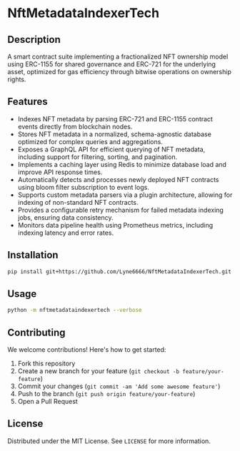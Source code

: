 # NftMetadataIndexerTech

## Description

A smart contract suite implementing a fractionalized NFT ownership model using ERC-1155 for shared governance and ERC-721 for the underlying asset, optimized for gas efficiency through bitwise operations on ownership rights.

## Features

- Indexes NFT metadata by parsing ERC-721 and ERC-1155 contract events directly from blockchain nodes.
- Stores NFT metadata in a normalized, schema-agnostic database optimized for complex queries and aggregations.
- Exposes a GraphQL API for efficient querying of NFT metadata, including support for filtering, sorting, and pagination.
- Implements a caching layer using Redis to minimize database load and improve API response times.
- Automatically detects and processes newly deployed NFT contracts using bloom filter subscription to event logs.
- Supports custom metadata parsers via a plugin architecture, allowing for indexing of non-standard NFT contracts.
- Provides a configurable retry mechanism for failed metadata indexing jobs, ensuring data consistency.
- Monitors data pipeline health using Prometheus metrics, including indexing latency and error rates.
## Installation

```bash
pip install git+https://github.com/Lyne6666/NftMetadataIndexerTech.git
```

## Usage

```bash
python -m nftmetadataindexertech --verbose
```

## Contributing

We welcome contributions! Here's how to get started:

1. Fork this repository
2. Create a new branch for your feature (`git checkout -b feature/your-feature`)
3. Commit your changes (`git commit -am 'Add some awesome feature'`)
4. Push to the branch (`git push origin feature/your-feature`)
5. Open a Pull Request

## License

Distributed under the MIT License. See `LICENSE` for more information.
